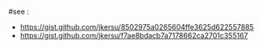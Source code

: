 #see :
- https://gist.github.com/jkersu/8502975a0265604ffe3625d622557885
- https://gist.github.com/jkersu/f7ae8bdacb7a7178662ca2701c355167